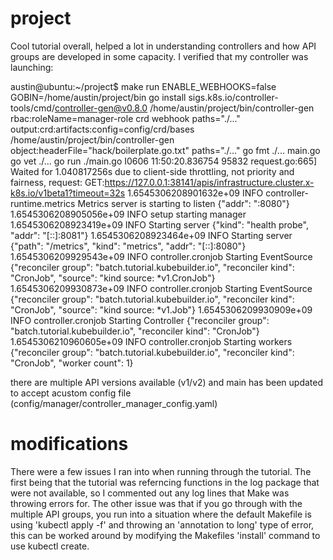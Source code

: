 # project

Cool tutorial overall, helped a lot in understanding controllers and how API groups are developed in some capacity. I verified that my controller was launching:

austin@ubuntu:~/project$ make run ENABLE_WEBHOOKS=false
GOBIN=/home/austin/project/bin go install sigs.k8s.io/controller-tools/cmd/controller-gen@v0.8.0
/home/austin/project/bin/controller-gen rbac:roleName=manager-role crd webhook paths="./..." output:crd:artifacts:config=config/crd/bases
/home/austin/project/bin/controller-gen object:headerFile="hack/boilerplate.go.txt" paths="./..."
go fmt ./...
main.go
go vet ./...
go run ./main.go
I0606 11:50:20.836754   95832 request.go:665] Waited for 1.040817256s due to client-side throttling, not priority and fairness, request: GET:https://127.0.0.1:38141/apis/infrastructure.cluster.x-k8s.io/v1beta1?timeout=32s
1.6545306208901632e+09  INFO    controller-runtime.metrics      Metrics server is starting to listen    {"addr": ":8080"}
1.6545306208905056e+09  INFO    setup   starting manager
1.6545306208923419e+09  INFO    Starting server {"kind": "health probe", "addr": "[::]:8081"}
1.6545306208923464e+09  INFO    Starting server {"path": "/metrics", "kind": "metrics", "addr": "[::]:8080"}
1.6545306209929543e+09  INFO    controller.cronjob      Starting EventSource    {"reconciler group": "batch.tutorial.kubebuilder.io", "reconciler kind": "CronJob", "source": "kind source: *v1.CronJob"}
1.6545306209930873e+09  INFO    controller.cronjob      Starting EventSource    {"reconciler group": "batch.tutorial.kubebuilder.io", "reconciler kind": "CronJob", "source": "kind source: *v1.Job"}
1.6545306209930909e+09  INFO    controller.cronjob      Starting Controller     {"reconciler group": "batch.tutorial.kubebuilder.io", "reconciler kind": "CronJob"}
1.6545306210960605e+09  INFO    controller.cronjob      Starting workers        {"reconciler group": "batch.tutorial.kubebuilder.io", "reconciler kind": "CronJob", "worker count": 1}


there are multiple API versions available (v1/v2) and main has been updated to accept acustom config file (config/manager/controller_manager_config.yaml)


# modifications

There were a few issues I ran into when running through the tutorial. The first being that the tutorial was referncing functions in the log package that were not available, so I commented out any log lines that Make was throwing errors for. The other issue was that if you go through with the multiple API groups, you run into a situation where the default Makefile is using 'kubectl apply -f' and throwing an 'annotation to long' type of error, this can be worked around by modifying the Makefiles 'install' command to use kubectl create. 
